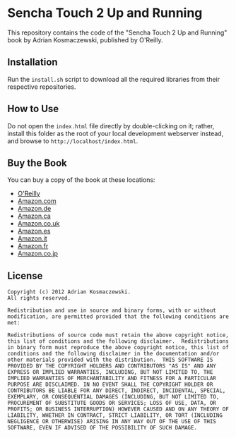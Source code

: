 Sencha Touch 2 Up and Running
=============================

This repository contains the code of the "Sencha Touch 2 Up and Running"
book by Adrian Kosmaczewski, published by O'Reilly.

Installation
------------

Run the `install.sh` script to download all the required libraries from
their respective repositories.

How to Use
----------

Do not open the `index.html` file directly by double-clicking on it;
rather, install this folder as the root of your local development
webserver instead, and browse to `http://localhost/index.html`.

Buy the Book
------------

You can buy a copy of the book at these locations:

- [O'Reilly](http://shop.oreilly.com/product/0636920026877.do)
- [Amazon.com](http://www.amazon.com/Sencha-Touch-2-Up-Running/dp/1449339387)
- [Amazon.de](http://www.amazon.de/Sencha-Touch-2-Up-Running/dp/1449339387)
- [Amazon.ca](http://www.amazon.ca/Sencha-Touch-2-Up-Running/dp/1449339387)
- [Amazon.co.uk](http://www.amazon.co.uk/Sencha-Touch-2-Up-Running/dp/1449339387)
- [Amazon.es](http://www.amazon.es/Sencha-Touch-2-Up-Running/dp/1449339387)
- [Amazon.it](http://www.amazon.it/Sencha-Touch-2-Up-Running/dp/1449339387)
- [Amazon.fr](http://www.amazon.fr/Sencha-Touch-2-Up-Running/dp/1449339387)
- [Amazon.co.jp](http://www.amazon.co.jp/Sencha-Touch-2-Up-Running/dp/1449339387)

License
-------

    Copyright (c) 2012 Adrian Kosmaczewski. 
    All rights reserved.

    Redistribution and use in source and binary forms, with or without
    modification, are permitted provided that the following conditions are
    met:

    Redistributions of source code must retain the above copyright notice,
    this list of conditions and the following disclaimer.  Redistributions
    in binary form must reproduce the above copyright notice, this list of
    conditions and the following disclaimer in the documentation and/or
    other materials provided with the distribution.  THIS SOFTWARE IS
    PROVIDED BY THE COPYRIGHT HOLDERS AND CONTRIBUTORS "AS IS" AND ANY
    EXPRESS OR IMPLIED WARRANTIES, INCLUDING, BUT NOT LIMITED TO, THE
    IMPLIED WARRANTIES OF MERCHANTABILITY AND FITNESS FOR A PARTICULAR
    PURPOSE ARE DISCLAIMED. IN NO EVENT SHALL THE COPYRIGHT HOLDER OR
    CONTRIBUTORS BE LIABLE FOR ANY DIRECT, INDIRECT, INCIDENTAL, SPECIAL,
    EXEMPLARY, OR CONSEQUENTIAL DAMAGES (INCLUDING, BUT NOT LIMITED TO,
    PROCUREMENT OF SUBSTITUTE GOODS OR SERVICES; LOSS OF USE, DATA, OR
    PROFITS; OR BUSINESS INTERRUPTION) HOWEVER CAUSED AND ON ANY THEORY OF
    LIABILITY, WHETHER IN CONTRACT, STRICT LIABILITY, OR TORT (INCLUDING
    NEGLIGENCE OR OTHERWISE) ARISING IN ANY WAY OUT OF THE USE OF THIS
    SOFTWARE, EVEN IF ADVISED OF THE POSSIBILITY OF SUCH DAMAGE.

